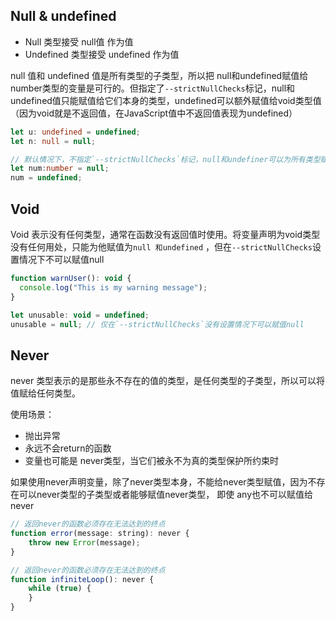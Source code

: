 
## Null & undefined
* Null 类型接受 null值 作为值
* Undefined 类型接受 undefined 作为值

null 值和 undefined 值是所有类型的子类型，所以把 null和undefined赋值给number类型的变量是可行的。但指定了`--strictNullChecks`标记，null和undefined值只能赋值给它们本身的类型，undefined可以额外赋值给void类型值（因为void就是不返回值，在JavaScript值中不返回值表现为undefined）

```ts
let u: undefined = undefined;
let n: null = null;

// 默认情况下，不指定`--strictNullChecks`标记，null和undefiner可以为所有类型赋值
let num:number = null;
num = undefined;
```

## Void
Void 表示没有任何类型，通常在函数没有返回值时使用。将变量声明为void类型没有任何用处，只能为他赋值为`null 和undefined` ，但在`--strictNullChecks`设置情况下不可以赋值null

```js
function warnUser(): void {
  console.log("This is my warning message");
}

let unusable: void = undefined;
unusable = null; // 仅在`--strictNullChecks`没有设置情况下可以赋值null
```

## Never
never 类型表示的是那些永不存在的值的类型，是任何类型的子类型，所以可以将值赋给任何类型。

使用场景：
* 抛出异常
* 永远不会return的函数
* 变量也可能是 never类型，当它们被永不为真的类型保护所约束时

如果使用never声明变量，除了never类型本身，不能给never类型赋值，因为不存在可以never类型的子类型或者能够赋值never类型， 即使 any也不可以赋值给never

```js
// 返回never的函数必须存在无法达到的终点
function error(message: string): never {
    throw new Error(message);
}

// 返回never的函数必须存在无法达到的终点
function infiniteLoop(): never {
    while (true) {
    }
}
```